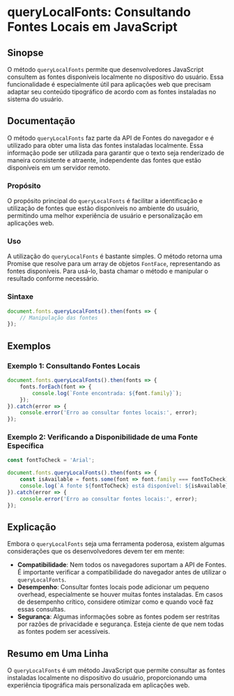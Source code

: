 <!--
Meta Description: # queryLocalFonts: Consultando Fontes Locais em JavaScript ## Sinopse O método `queryLocalFonts` permite que desenvolvedores JavaScript consultem as f...
Meta Keywords: fontes, querylocalfonts, que, fonts, uma
-->

# queryLocalFonts: Consultando Fontes Locais em JavaScript

## Sinopse
O método `queryLocalFonts` permite que desenvolvedores JavaScript consultem as fontes disponíveis localmente no dispositivo do usuário. Essa funcionalidade é especialmente útil para aplicações web que precisam adaptar seu conteúdo tipográfico de acordo com as fontes instaladas no sistema do usuário.

## Documentação
O método `queryLocalFonts` faz parte da API de Fontes do navegador e é utilizado para obter uma lista das fontes instaladas localmente. Essa informação pode ser utilizada para garantir que o texto seja renderizado de maneira consistente e atraente, independente das fontes que estão disponíveis em um servidor remoto.

### Propósito
O propósito principal do `queryLocalFonts` é facilitar a identificação e utilização de fontes que estão disponíveis no ambiente do usuário, permitindo uma melhor experiência de usuário e personalização em aplicações web.

### Uso
A utilização do `queryLocalFonts` é bastante simples. O método retorna uma Promise que resolve para um array de objetos `FontFace`, representando as fontes disponíveis. Para usá-lo, basta chamar o método e manipular o resultado conforme necessário.

### Sintaxe
```javascript
document.fonts.queryLocalFonts().then(fonts => {
    // Manipulação das fontes
});
```

## Exemplos
### Exemplo 1: Consultando Fontes Locais
```javascript
document.fonts.queryLocalFonts().then(fonts => {
    fonts.forEach(font => {
        console.log(`Fonte encontrada: ${font.family}`);
    });
}).catch(error => {
    console.error('Erro ao consultar fontes locais:', error);
});
```

### Exemplo 2: Verificando a Disponibilidade de uma Fonte Específica
```javascript
const fontToCheck = 'Arial';

document.fonts.queryLocalFonts().then(fonts => {
    const isAvailable = fonts.some(font => font.family === fontToCheck);
    console.log(`A fonte ${fontToCheck} está disponível: ${isAvailable}`);
}).catch(error => {
    console.error('Erro ao consultar fontes locais:', error);
});
```

## Explicação
Embora o `queryLocalFonts` seja uma ferramenta poderosa, existem algumas considerações que os desenvolvedores devem ter em mente:

- **Compatibilidade**: Nem todos os navegadores suportam a API de Fontes. É importante verificar a compatibilidade do navegador antes de utilizar o `queryLocalFonts`.
- **Desempenho**: Consultar fontes locais pode adicionar um pequeno overhead, especialmente se houver muitas fontes instaladas. Em casos de desempenho crítico, considere otimizar como e quando você faz essas consultas.
- **Segurança**: Algumas informações sobre as fontes podem ser restritas por razões de privacidade e segurança. Esteja ciente de que nem todas as fontes podem ser acessíveis.

## Resumo em Uma Linha
O `queryLocalFonts` é um método JavaScript que permite consultar as fontes instaladas localmente no dispositivo do usuário, proporcionando uma experiência tipográfica mais personalizada em aplicações web.